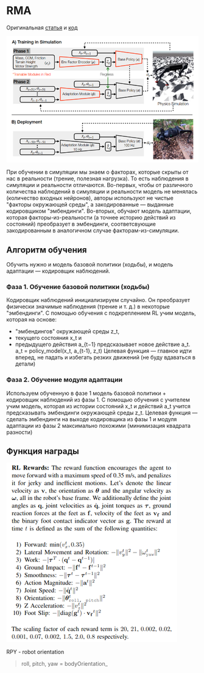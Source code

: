# RMA

Оригинальная [статья](https://ashish-kmr.github.io/rma-legged-robots/rma-locomotion-final.pdf) и [код](https://github.com/antonilo/rl_locomotion)

![rma](images/rma.png "rma")

При обучении в симуляции мы знаем о факторах, которые скрыты от нас в реальности (трение, полезная нагрузка). То есть наблюдения в симуляции и реальности отличаются.
Во-первых, чтобы от различного количества наблюдений в симуляции и реальности модель не менялась (количество входных нейронов), авторы используют не чистые "факторы окружающей среды", а закодированные — выданные кодировщиком "эмбендинги".
Во-вторых, обучают модель адаптации, которая факторы-из-реальности (а точнее историю действий из состояний) преобразует в эмбендинги, соответсвующие закодированным в аналогичном случае факторам-из-симуляции.

## Алгоритм обучения
Обучить нужно и модель базовой политики (ходьбы), и модель адаптации — кодировщик наблюдений.

### Фаза 1. Обучение базовой политики (ходьбы)
Кодировщик наблюдений инициализируем случайно. Он преобразует физически значимые наблюдения (трение и т. д.) в некоторые "эмбендинги".
С помощью обучения с подкреплением RL учим модель, которая на основе:
- "эмбендингов" окружающей среды z_t,
- текущего состояния x_t и
- предыдущего действия a_{t−1}
предсказывает новое действие a_t.
a_t = policy_model(x_t, a_{t-1}, z_t)
Целевая функция — главное идти вперед, не падать и избегать резких движений (не буду вдаваться в детали)

### Фаза 2. Обучение модуля адаптации
Используем обученную в фазе 1 модель базовой политики + кодировщик наблюдений из фазы 1.
С помощью обучения с учителем учим модель, которая из истории состояний x_t и действий a_t учится предсказывать эмбендинги окружающей среды z_t.
Целевая функция — сделать эмбендинги на выходе кодировщика из фазы 1 и модуля адаптации из фазы 2 максимально похожими (минимизация квадрата разности)

## Функция награды

![rma-reward](images/rma-reward.png "rma-reward")

RPY - robot orientation
> roll, pitch, yaw = bodyOrientation_
